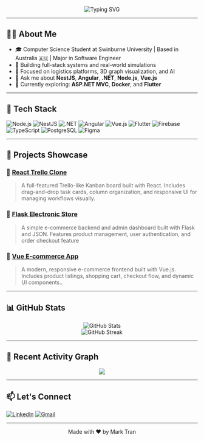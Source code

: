 <!-- Typing SVG -->
<p align="center">
  <img src="https://readme-typing-svg.herokuapp.com?font=Fira+Code&size=24&pause=1000&color=F7971E&center=true&vCenter=true&width=435&lines=Hi+there!+I'm+Mark+Tran;Software+Engineer+%F0%9F%92%BB;Passionate+about+Fullstack+%26;Always+learning+new+tech+%F0%9F%93%9A" alt="Typing SVG" />
</p>

---

## 👨‍💻 About Me

- 🎓 Computer Science Student at Swinburne University | Based in Australia 🇦🇺 | Major in Software Engineer 
- 🚀 Building full-stack systems and real-world simulations  
- 🧠 Focused on logistics platforms, 3D graph visualization, and AI  
- 💬 Ask me about **NestJS**, **Angular**, **.NET**, **Node.js**, **Vue.js**  
- 📖 Currently exploring: **ASP.NET MVC**, **Docker**, and **Flutter**

---

## 🧰 Tech Stack

![Node.js](https://img.shields.io/badge/Node.js-339933?logo=node.js&logoColor=white)
![NestJS](https://img.shields.io/badge/NestJS-E0234E?logo=nestjs&logoColor=white)
![.NET](https://img.shields.io/badge/.NET-512BD4?logo=dotnet&logoColor=white)
![Angular](https://img.shields.io/badge/Angular-DD0031?logo=angular&logoColor=white)
![Vue.js](https://img.shields.io/badge/Vue.js-4FC08D?logo=vue.js&logoColor=white)
![Flutter](https://img.shields.io/badge/Flutter-02569B?logo=flutter&logoColor=white)
![Firebase](https://img.shields.io/badge/Firebase-FFCA28?logo=firebase&logoColor=black)
![TypeScript](https://img.shields.io/badge/TypeScript-007ACC?logo=typescript&logoColor=white)
![PostgreSQL](https://img.shields.io/badge/PostgreSQL-336791?logo=postgresql&logoColor=white)
![Figma](https://img.shields.io/badge/Figma-F24E1E?logo=figma&logoColor=white)

---

## 📌 Projects Showcase

### 🔹 [React Trello Clone](https://github.com/DUCANHTRA/react-trello-clone)
> A full-featured Trello-like Kanban board built with React. Includes drag-and-drop task cards, column organization, and responsive UI for managing workflows visually.

### 🔹 [Flask Electronic Store](https://github.com/DUCANHTRA/flask-electronic-store)
> A simple e-commerce backend and admin dashboard built with Flask and JSON. Features product management, user authentication, and order checkout feature

### 🔹 [Vue E-commerce App](https://github.com/DUCANHTRA/vue-commerce-app)
> A modern, responsive e-commerce frontend built with Vue.js. Includes product listings, shopping cart, checkout flow, and dynamic UI components..

---

## 📊 GitHub Stats

<p align="center">
  <img src="https://github-readme-stats.vercel.app/api?username=MarkTran&show_icons=true&theme=radical" alt="GitHub Stats" />
  <br/>
  <img src="https://streak-stats.demolab.com/?user=DUCANHTRA&theme=radical" alt="GitHub Streak" />
</p>

---

## 🌱 Recent Activity Graph

<p align="center">
  <img src="https://github-readme-activity-graph.vercel.app/graph?username=DUCANHTRA&theme=github-compact" />
</p>

---

## 📫 Let's Connect

[![LinkedIn](https://img.shields.io/badge/LinkedIn-Mark%20Tran-blue?style=flat&logo=linkedin)](https://www.linkedin.com/in/duc-anh-tran-709b24335/)
[![Gmail](https://img.shields.io/badge/Gmail-trand4832@gmail.com-D14836?style=flat&logo=gmail&logoColor=white)](mailto:trand4832@gmail.com)

---

<p align="center">Made with ❤️ by Mark Tran</p>

